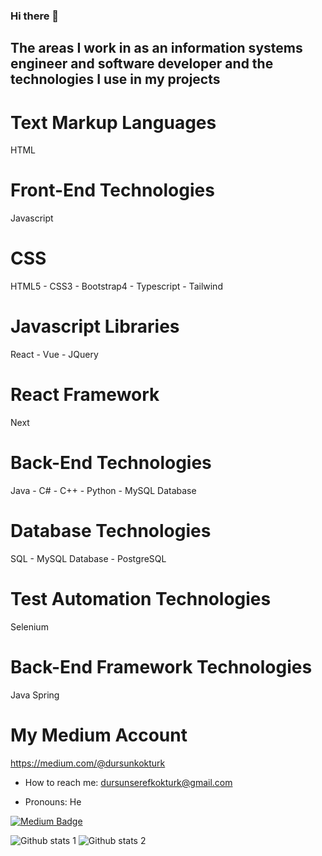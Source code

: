 ### Hi there 👋

## The areas I work in as an information systems engineer and software developer and the technologies I use in my projects

# Text Markup Languages
  HTML
  
# Front-End Technologies
  Javascript

# CSS
  HTML5 - CSS3 - Bootstrap4 - Typescript - Tailwind

# Javascript Libraries
  React - Vue - JQuery
  
# React Framework
  Next

# Back-End Technologies
  Java - C# - C++ - Python - MySQL Database

# Database Technologies
  SQL - MySQL Database - PostgreSQL

# Test Automation Technologies
  Selenium

# Back-End Framework Technologies
  Java Spring
  
# My Medium Account 
  https://medium.com/@dursunkokturk

- How to reach me: dursunserefkokturk@gmail.com
 
 - Pronouns: He
  
  [![Medium Badge]([https://img.shields.io/badge/-Medium-757575?style=flat-quare&labelColor=757575&logo=Medium&logoColor=white&https://medium.com/@dursunserefkokturk=https://medium.com/@dursunserefkokturk)](https://medium.com/@dursunserefkokturk](https://medium.com/@dursunkokturk))
  
  ![Github stats 1]([https://github-readme-stats.vercel.app/api?username=kullanıcıadınız&show_icons=true&theme=gradient) 
![Github stats 2](https://github-readme-stats.vercel.app/api?username=kullanıcıadınız&show_icons=true&theme=radical](https://github.com/dursunkokturk)https://github.com/dursunkokturk)
